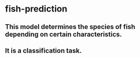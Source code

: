 # fish-prediction

## This model determines the species of fish depending on certain characteristics.

## It is a classification task.
